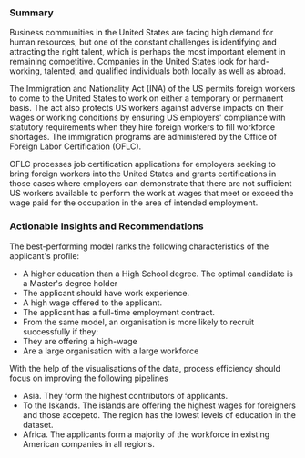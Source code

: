### Summary
Business communities in the United States are facing high demand for human resources, but one of the constant challenges is identifying and attracting the right talent, which is perhaps the most important element in remaining competitive. Companies in the United States look for hard-working, talented, and qualified individuals both locally as well as abroad.

The Immigration and Nationality Act (INA) of the US permits foreign workers to come to the United States to work on either a temporary or permanent basis. The act also protects US workers against adverse impacts on their wages or working conditions by ensuring US employers' compliance with statutory requirements when they hire foreign workers to fill workforce shortages. The immigration programs are administered by the Office of Foreign Labor Certification (OFLC).

OFLC processes job certification applications for employers seeking to bring foreign workers into the United States and grants certifications in those cases where employers can demonstrate that there are not sufficient US workers available to perform the work at wages that meet or exceed the wage paid for the occupation in the area of intended employment.

### Actionable Insights and Recommendations
The best-performing model ranks the following characteristics of the applicant's profile:
  - A higher education than a High School degree. The optimal candidate is a Master's degree holder
  - The applicant should have work experience.
  - A high wage offered to the applicant.
  - The applicant has a full-time employment contract.
  - From the same model, an organisation is more likely to recruit successfully if they:
 - They are offering a high-wage
 - Are a large organisation with a large workforce<br/>
 
With the help of the visualisations of the data, process efficiency should focus on improving the following pipelines
- Asia. They form the highest contributors of applicants.
- To the Iskands. The islands are offering the highest wages for foreigners and those accepetd. The region has the lowest levels of education in the dataset.
- Africa. The applicants form a majority of the workforce in existing American companies in all regions.
